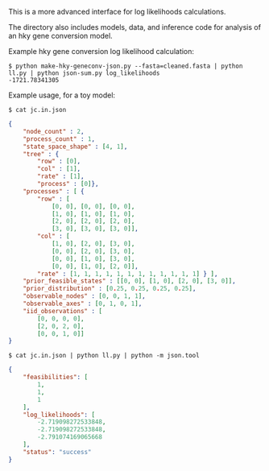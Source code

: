 This is a more advanced interface for log likelihoods calculations.

The directory also includes models, data, and inference code for
analysis of an hky gene conversion model.

Example hky gene conversion log likelihood calculation:
```
$ python make-hky-geneconv-json.py --fasta=cleaned.fasta | python ll.py | python json-sum.py log_likelihoods
-1721.78341305
```

Example usage, for a toy model:
```
$ cat jc.in.json
```
```json
{
	"node_count" : 2,
	"process_count" : 1,
	"state_space_shape" : [4, 1],
	"tree" : {
		"row" : [0],
		"col" : [1],
		"rate" : [1],
		"process" : [0]},
	"processes" : [ {
		"row" : [
			[0, 0], [0, 0], [0, 0],
			[1, 0], [1, 0], [1, 0],
			[2, 0], [2, 0], [2, 0],
			[3, 0], [3, 0], [3, 0]],
		"col" : [
			[1, 0], [2, 0], [3, 0],
			[0, 0], [2, 0], [3, 0],
			[0, 0], [1, 0], [3, 0],
			[0, 0], [1, 0], [2, 0]],
		"rate" : [1, 1, 1, 1, 1, 1, 1, 1, 1, 1, 1, 1] } ],
	"prior_feasible_states" : [[0, 0], [1, 0], [2, 0], [3, 0]],
	"prior_distribution" : [0.25, 0.25, 0.25, 0.25],
	"observable_nodes" : [0, 0, 1, 1],
	"observable_axes" : [0, 1, 0, 1],
	"iid_observations" : [
		[0, 0, 0, 0],
		[2, 0, 2, 0],
		[0, 0, 1, 0]]
}
```

```
$ cat jc.in.json | python ll.py | python -m json.tool
```
```json
{
    "feasibilities": [
        1,
        1,
        1
    ],
    "log_likelihoods": [
        -2.719098272533848,
        -2.719098272533848,
        -2.791074169065668
    ],
    "status": "success"
}
```
